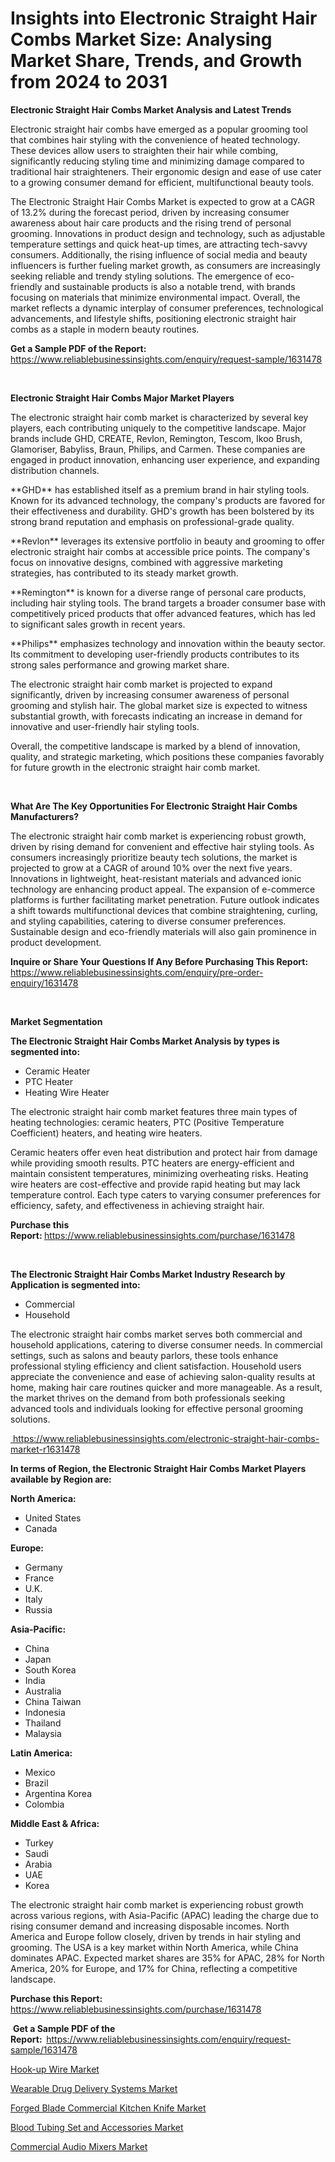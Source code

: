 <p><h1>Insights into Electronic Straight Hair Combs Market Size: Analysing Market Share, Trends, and Growth from 2024 to 2031</h1></p><p><strong>Electronic Straight Hair Combs Market Analysis and Latest Trends</strong></p>
<p><p>Electronic straight hair combs have emerged as a popular grooming tool that combines hair styling with the convenience of heated technology. These devices allow users to straighten their hair while combing, significantly reducing styling time and minimizing damage compared to traditional hair straighteners. Their ergonomic design and ease of use cater to a growing consumer demand for efficient, multifunctional beauty tools.</p><p>The Electronic Straight Hair Combs Market is expected to grow at a CAGR of 13.2% during the forecast period, driven by increasing consumer awareness about hair care products and the rising trend of personal grooming. Innovations in product design and technology, such as adjustable temperature settings and quick heat-up times, are attracting tech-savvy consumers. Additionally, the rising influence of social media and beauty influencers is further fueling market growth, as consumers are increasingly seeking reliable and trendy styling solutions. The emergence of eco-friendly and sustainable products is also a notable trend, with brands focusing on materials that minimize environmental impact. Overall, the market reflects a dynamic interplay of consumer preferences, technological advancements, and lifestyle shifts, positioning electronic straight hair combs as a staple in modern beauty routines.</p></p>
<p><strong>Get a Sample PDF of the Report:&nbsp;</strong> <a href="https://www.reliablebusinessinsights.com/enquiry/request-sample/1631478?utm_campaign=1094&utm_medium=2&utm_source=Github&utm_content=ia&utm_term=27102024&utm_id=electronic-straight-hair-combs">https://www.reliablebusinessinsights.com/enquiry/request-sample/1631478</a></p>
<p>&nbsp;</p>
<p><strong>Electronic Straight Hair Combs Major Market Players</strong></p>
<p><p>The electronic straight hair comb market is characterized by several key players, each contributing uniquely to the competitive landscape. Major brands include GHD, CREATE, Revlon, Remington, Tescom, Ikoo Brush, Glamoriser, Babyliss, Braun, Philips, and Carmen. These companies are engaged in product innovation, enhancing user experience, and expanding distribution channels.</p><p>**GHD** has established itself as a premium brand in hair styling tools. Known for its advanced technology, the company's products are favored for their effectiveness and durability. GHD's growth has been bolstered by its strong brand reputation and emphasis on professional-grade quality. </p><p>**Revlon** leverages its extensive portfolio in beauty and grooming to offer electronic straight hair combs at accessible price points. The company's focus on innovative designs, combined with aggressive marketing strategies, has contributed to its steady market growth.</p><p>**Remington** is known for a diverse range of personal care products, including hair styling tools. The brand targets a broader consumer base with competitively priced products that offer advanced features, which has led to significant sales growth in recent years.</p><p>**Philips** emphasizes technology and innovation within the beauty sector. Its commitment to developing user-friendly products contributes to its strong sales performance and growing market share.</p><p>The electronic straight hair comb market is projected to expand significantly, driven by increasing consumer awareness of personal grooming and stylish hair. The global market size is expected to witness substantial growth, with forecasts indicating an increase in demand for innovative and user-friendly hair styling tools. </p><p>Overall, the competitive landscape is marked by a blend of innovation, quality, and strategic marketing, which positions these companies favorably for future growth in the electronic straight hair comb market.</p></p>
<p>&nbsp;</p>
<p><strong>What Are The Key Opportunities For Electronic Straight Hair Combs Manufacturers?</strong></p>
<p><p>The electronic straight hair comb market is experiencing robust growth, driven by rising demand for convenient and effective hair styling tools. As consumers increasingly prioritize beauty tech solutions, the market is projected to grow at a CAGR of around 10% over the next five years. Innovations in lightweight, heat-resistant materials and advanced ionic technology are enhancing product appeal. The expansion of e-commerce platforms is further facilitating market penetration. Future outlook indicates a shift towards multifunctional devices that combine straightening, curling, and styling capabilities, catering to diverse consumer preferences. Sustainable design and eco-friendly materials will also gain prominence in product development.</p></p>
<p><strong>Inquire or Share Your Questions If Any Before Purchasing This Report:</strong> <a href="https://www.reliablebusinessinsights.com/enquiry/pre-order-enquiry/1631478?utm_campaign=1094&utm_medium=2&utm_source=Github&utm_content=ia&utm_term=27102024&utm_id=electronic-straight-hair-combs">https://www.reliablebusinessinsights.com/enquiry/pre-order-enquiry/1631478</a></p>
<p>&nbsp;</p>
<p><strong>Market Segmentation</strong></p>
<p><strong>The Electronic Straight Hair Combs Market Analysis by types is segmented into:</strong></p>
<p><ul><li>Ceramic Heater</li><li>PTC Heater</li><li>Heating Wire Heater</li></ul></p>
<p><p>The electronic straight hair comb market features three main types of heating technologies: ceramic heaters, PTC (Positive Temperature Coefficient) heaters, and heating wire heaters. </p><p>Ceramic heaters offer even heat distribution and protect hair from damage while providing smooth results. PTC heaters are energy-efficient and maintain consistent temperatures, minimizing overheating risks. Heating wire heaters are cost-effective and provide rapid heating but may lack temperature control. Each type caters to varying consumer preferences for efficiency, safety, and effectiveness in achieving straight hair.</p></p>
<p><strong>Purchase this Report:&nbsp;</strong><a href="https://www.reliablebusinessinsights.com/purchase/1631478?utm_campaign=1094&utm_medium=2&utm_source=Github&utm_content=ia&utm_term=27102024&utm_id=electronic-straight-hair-combs">https://www.reliablebusinessinsights.com/purchase/1631478</a></p>
<p>&nbsp;</p>
<p><strong>The Electronic Straight Hair Combs Market Industry Research by Application is segmented into:</strong></p>
<p><ul><li>Commercial</li><li>Household</li></ul></p>
<p><p>The electronic straight hair combs market serves both commercial and household applications, catering to diverse consumer needs. In commercial settings, such as salons and beauty parlors, these tools enhance professional styling efficiency and client satisfaction. Household users appreciate the convenience and ease of achieving salon-quality results at home, making hair care routines quicker and more manageable. As a result, the market thrives on the demand from both professionals seeking advanced tools and individuals looking for effective personal grooming solutions.</p></p>
<p><a href="https://www.reliablebusinessinsights.com/electronic-straight-hair-combs-market-r1631478?utm_campaign=1094&utm_medium=2&utm_source=Github&utm_content=ia&utm_term=27102024&utm_id=electronic-straight-hair-combs">&nbsp;https://www.reliablebusinessinsights.com/electronic-straight-hair-combs-market-r1631478</a></p>
<p><strong>In terms of Region, the Electronic Straight Hair Combs Market Players available by Region are:</strong></p>
<p>
    <p> <strong> North America: </strong>
        <ul>
            <li>United States</li>
            <li>Canada</li>
        </ul>
        </p> 
    <p> <strong> Europe: </strong>
        <ul>
            <li>Germany</li>
            <li>France</li>
            <li>U.K.</li>
            <li>Italy</li>
            <li>Russia</li>
        </ul>
        </p> 
    <p> <strong> Asia-Pacific: </strong>
        <ul>
            <li>China</li>
            <li>Japan</li>
            <li>South Korea</li>
            <li>India</li>
            <li>Australia</li>
            <li>China Taiwan</li>
            <li>Indonesia</li>
            <li>Thailand</li>
            <li>Malaysia</li>
        </ul>
        </p> 
    <p> <strong> Latin America: </strong>
        <ul>
            <li>Mexico</li>
            <li>Brazil</li>
            <li>Argentina Korea</li>
            <li>Colombia</li>
        </ul>
        </p> 
    <p> <strong> Middle East & Africa: </strong>
        <ul>
            <li>Turkey</li>
            <li>Saudi</li>
            <li>Arabia</li>
            <li>UAE</li>
            <li>Korea</li>
        </ul>
    </p>
    </p>
<p><p>The electronic straight hair comb market is experiencing robust growth across various regions, with Asia-Pacific (APAC) leading the charge due to rising consumer demand and increasing disposable incomes. North America and Europe follow closely, driven by trends in hair styling and grooming. The USA is a key market within North America, while China dominates APAC. Expected market shares are 35% for APAC, 28% for North America, 20% for Europe, and 17% for China, reflecting a competitive landscape.</p></p>
<p><strong>Purchase this Report: </strong><a href="https://www.reliablebusinessinsights.com/purchase/1631478?utm_campaign=1094&utm_medium=2&utm_source=Github&utm_content=ia&utm_term=27102024&utm_id=electronic-straight-hair-combs">https://www.reliablebusinessinsights.com/purchase/1631478</a></p>
<p>&nbsp;<strong>Get a Sample PDF of the Report:&nbsp;&nbsp;</strong><a href="https://www.reliablebusinessinsights.com/enquiry/request-sample/1631478?utm_campaign=1094&utm_medium=2&utm_source=Github&utm_content=ia&utm_term=27102024&utm_id=electronic-straight-hair-combs">https://www.reliablebusinessinsights.com/enquiry/request-sample/1631478</a></p>
<p><strong></strong></p>
<p><p><a href="https://github.com/rieuydbalon3b/Market-Research-Report-List-1/blob/main/hook-up-wire-market.md?utm_campaign=1094&utm_medium=2&utm_source=Github&utm_content=ia&utm_term=27102024&utm_id=electronic-straight-hair-combs">Hook-up Wire Market</a></p><p><a href="https://www.linkedin.com/pulse/wearable-drug-delivery-systems-market-global-regional-analysis-psusc?utm_campaign=1094&utm_medium=2&utm_source=Github&utm_content=ia&utm_term=27102024&utm_id=electronic-straight-hair-combs">Wearable Drug Delivery Systems Market</a></p><p><a href="https://issuu.com/reportprime-2/docs/forged-blade-commercial-kitchen-kni_47104351503214?utm_campaign=1094&utm_medium=2&utm_source=Github&utm_content=ia&utm_term=27102024&utm_id=electronic-straight-hair-combs">Forged Blade Commercial Kitchen Knife Market</a></p><p><a href="https://www.linkedin.com/pulse/blood-tubing-set-accessories-market-outlook-complete-a275e?utm_campaign=1094&utm_medium=2&utm_source=Github&utm_content=ia&utm_term=27102024&utm_id=electronic-straight-hair-combs">Blood Tubing Set and Accessories Market</a></p><p><a href="https://github.com/kiara3n0pau/Market-Research-Report-List-1/blob/main/commercial-audio-mixers-market.md?utm_campaign=1094&utm_medium=2&utm_source=Github&utm_content=ia&utm_term=27102024&utm_id=electronic-straight-hair-combs">Commercial Audio Mixers Market</a></p></p>